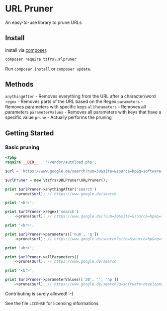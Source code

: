 # URL Pruner
An easy-to-use library to prune URLs

## Install

Install via [composer](https://getcomposer.org):

```bash
composer require tzfrs\urlpruner
```

Run `composer install` or `composer update`.

## Methods

`anythingAfter` - Removes everything from the URL after a character/word
`regex` - Removes parts of the URL based on the Regex
`parameters` - Removes parameters with specific keys 
`allParameters` - Removes all parameters
`parameterValues` - Removes all parameters with keys that have a specific value 
`prune` - Actually performs the pruning


## Getting Started

### Basic pruning

```php
<?php
require __DIR__ . '/vendor/autoload.php';

$url = 'https://www.google.de/search?num=30&site=&source=hp&q=software+development&oq=Software+Development&gs_l=hp.3.0.0l10.464.4794.0.5387.31.18.3.7.8.0.185.1953.1j14.15.0....0...1c.1.64.hp..8.23.1779.0._BnKQF4413M';

$urlPruner = new \tzfrs\URLPruner\URLPruner();

print $urlPruner->anythingAfter('search')
    ->prune($url); // https://www.google.de/search

print '<br>';

print $urlPruner->regex('search')
    ->prune($url); // https://www.google.de/?num=30&site=&source=hp&q=software+development&oq=Software+Development&gs_l=hp.3.0.0l10.464.4794.0.5387.31.18.3.7.8.0.185.1953.1j14.15.0....0...1c.1.64.hp..8.23.1779.0._BnKQF4413M

print '<br>';

print $urlPruner->parameters(['num', 'q'])
    ->prune($url); // https://www.google.de/search?site=&source=hp&oq=Software+Development&gs_l=hp.3.0.0l10.464.4794.0.5387.31.18.3.7.8.0.185.1953.1j14.15.0....0...1c.1.64.hp..8.23.1779.0._BnKQF4413M

print '<br>';

print $urlPruner->allParameters()
    ->prune($url); // https://www.google.de/search

print '<br>';

print $urlPruner->parameterValues(['30', '', 'hp'])
    ->prune($url); // https://www.google.de/search?q=software+development&oq=Software+Development&gs_l=hp.3.0.0l10.464.4794.0.5387.31.18.3.7.8.0.185.1953.1j14.15.0....0...1c.1.64.hp..8.23.1779.0._BnKQF4413M
```

Contributing is surely allowed! :-)

See the file `LICENSE` for licensing informations